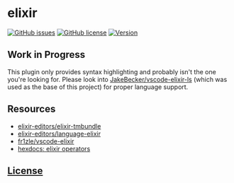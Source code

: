 # elixir 
[![GitHub issues](https://img.shields.io/github/issues/dunstontc/vscode-elixir-syntax.svg)](https://github.com/dunstontc/vscode-elixir-syntax/issues)
[![GitHub license](https://img.shields.io/badge/license-MIT-blue.svg)](https://github.com/dunstontc/vscode-elixir-syntax/blob/master/LICENSE) 
[![Version](https://vsmarketplacebadge.apphb.com/version-short/dunstontc.vscode-elixir-syntax.svg?style=flat&color=blue)](https://marketplace.visualstudio.com/items?itemName=dunstontc.vscode-elixir-syntax)
<!-- [![Installs](https://vsmarketplacebadge.apphb.com/installs-short/dunstontc.vscode-elixir-syntax.svg?style=flat&color=blue)](https://marketplace.visualstudio.com/items?itemName=dunstontc.vscode-elixir-syntax) -->

## **Work in Progress**

This plugin only provides syntax highlighting and probably isn't the one you're looking for. Please look into [JakeBecker/vscode-elixir-ls](https://github.com/JakeBecker/vscode-elixir-ls)  (which was used as the base of this project) for proper language support.

## Resources
- [elixir-editors/elixir-tmbundle](https://github.com/elixir-editors/elixir-tmbundle)
- [elixir-editors/language-elixir](https://github.com/elixir-editors/language-elixir)
- [fr1zle/vscode-elixir](https://github.com/fr1zle/vscode-elixir)
- [hexdocs: elixir operators](https://hexdocs.pm/elixir/master/operators.html)


## [License](https://github.com/dunstontc/vscode-elixir-syntax/blob/master/LICENSE)

